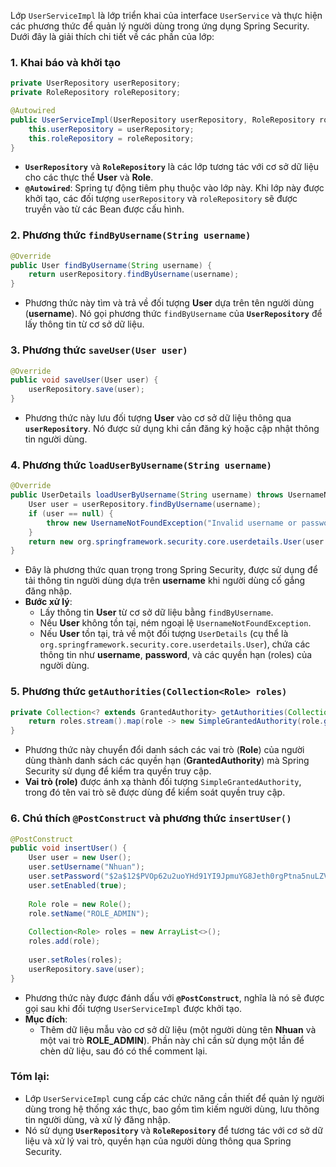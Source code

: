 Lớp `UserServiceImpl` là lớp triển khai của interface `UserService` và thực hiện các phương thức để quản lý người dùng trong ứng dụng Spring Security. Dưới đây là giải thích chi tiết về các phần của lớp:

### 1. **Khai báo và khởi tạo**
```java
private UserRepository userRepository;
private RoleRepository roleRepository;

@Autowired
public UserServiceImpl(UserRepository userRepository, RoleRepository roleRepository) {
    this.userRepository = userRepository;
    this.roleRepository = roleRepository;
}
```
- **`UserRepository`** và **`RoleRepository`** là các lớp tương tác với cơ sở dữ liệu cho các thực thể **User** và **Role**.
- **`@Autowired`**: Spring tự động tiêm phụ thuộc vào lớp này. Khi lớp này được khởi tạo, các đối tượng `userRepository` và `roleRepository` sẽ được truyền vào từ các Bean được cấu hình.

### 2. **Phương thức `findByUsername(String username)`**
```java
@Override
public User findByUsername(String username) {
    return userRepository.findByUsername(username);
}
```
- Phương thức này tìm và trả về đối tượng **User** dựa trên tên người dùng (**username**). Nó gọi phương thức `findByUsername` của **`UserRepository`** để lấy thông tin từ cơ sở dữ liệu.

### 3. **Phương thức `saveUser(User user)`**
```java
@Override
public void saveUser(User user) {
    userRepository.save(user);
}
```
- Phương thức này lưu đối tượng **User** vào cơ sở dữ liệu thông qua **`userRepository`**. Nó được sử dụng khi cần đăng ký hoặc cập nhật thông tin người dùng.

### 4. **Phương thức `loadUserByUsername(String username)`**
```java
@Override
public UserDetails loadUserByUsername(String username) throws UsernameNotFoundException {
    User user = userRepository.findByUsername(username);
    if (user == null) {
        throw new UsernameNotFoundException("Invalid username or password.");
    }
    return new org.springframework.security.core.userdetails.User(user.getUsername(), user.getPassword(), getAuthorities(user.getRoles()));
}
```
- Đây là phương thức quan trọng trong Spring Security, được sử dụng để tải thông tin người dùng dựa trên **username** khi người dùng cố gắng đăng nhập.
- **Bước xử lý**:
    - Lấy thông tin **User** từ cơ sở dữ liệu bằng `findByUsername`.
    - Nếu **User** không tồn tại, ném ngoại lệ `UsernameNotFoundException`.
    - Nếu **User** tồn tại, trả về một đối tượng `UserDetails` (cụ thể là `org.springframework.security.core.userdetails.User`), chứa các thông tin như **username**, **password**, và các quyền hạn (roles) của người dùng.

### 5. **Phương thức `getAuthorities(Collection<Role> roles)`**
```java
private Collection<? extends GrantedAuthority> getAuthorities(Collection<Role> roles) {
    return roles.stream().map(role -> new SimpleGrantedAuthority(role.getName())).toList();
}
```
- Phương thức này chuyển đổi danh sách các vai trò (**Role**) của người dùng thành danh sách các quyền hạn (**GrantedAuthority**) mà Spring Security sử dụng để kiểm tra quyền truy cập.
- **Vai trò (role)** được ánh xạ thành đối tượng `SimpleGrantedAuthority`, trong đó tên vai trò sẽ được dùng để kiểm soát quyền truy cập.

### 6. **Chú thích `@PostConstruct` và phương thức `insertUser()`**
```java
@PostConstruct
public void insertUser() {
    User user = new User();
    user.setUsername("Nhuan");
    user.setPassword("$2a$12$PVOp62u2uoYHd91YI9JpmuYG8Jeth0rgPtna5nuLZVBUyUWedHgXG");
    user.setEnabled(true);
    
    Role role = new Role();
    role.setName("ROLE_ADMIN");
    
    Collection<Role> roles = new ArrayList<>();
    roles.add(role);
    
    user.setRoles(roles);
    userRepository.save(user);
}
```
- Phương thức này được đánh dấu với **`@PostConstruct`**, nghĩa là nó sẽ được gọi sau khi đối tượng `UserServiceImpl` được khởi tạo.
- **Mục đích**:
    - Thêm dữ liệu mẫu vào cơ sở dữ liệu (một người dùng tên **Nhuan** và một vai trò **ROLE_ADMIN**). Phần này chỉ cần sử dụng một lần để chèn dữ liệu, sau đó có thể comment lại.

### Tóm lại:
- Lớp `UserServiceImpl` cung cấp các chức năng cần thiết để quản lý người dùng trong hệ thống xác thực, bao gồm tìm kiếm người dùng, lưu thông tin người dùng, và xử lý đăng nhập.
- Nó sử dụng **`UserRepository`** và **`RoleRepository`** để tương tác với cơ sở dữ liệu và xử lý vai trò, quyền hạn của người dùng thông qua Spring Security.